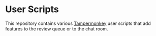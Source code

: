 User Scripts
===========

This repository contains various [Tampermonkey](http://tampermonkey.net/) user scripts that add features to the review queue or to the chat room.
